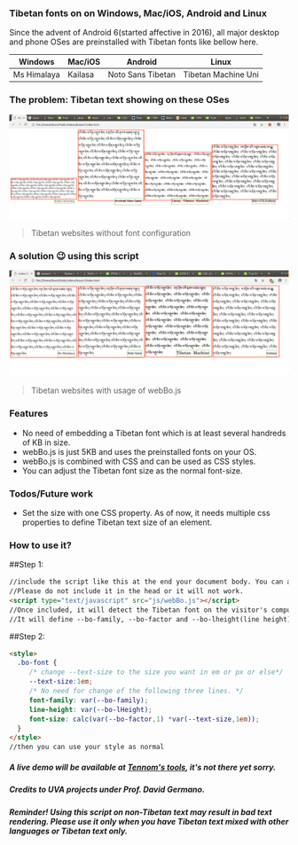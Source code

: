 ### Tibetan fonts on on Windows, Mac/iOS, Android and Linux
Since the advent of Android 6(started affective in 2016), all major desktop and phone OSes are preinstalled with Tibetan fonts like bellow here.

| Windows  | Mac/iOS | Android | Linux |
| ------------- | ------------- | ------------- | ------------- |
| Ms Himalaya  | Kailasa  | Noto Sans Tibetan | Tibetan Machine Uni


### The problem: Tibetan text showing on these OSes
![](https://github.com/tennom/TibetanWebFont/blob/master/webTibetanB.png)
> Tibetan websites without font configuration

### A solution :wink: using this script
![](https://github.com/tennom/TibetanWebFont/blob/master/webTibetanA.png)
> Tibetan websites with usage of webBo.js


### Features

- No need of embedding a Tibetan font which is at least several handreds of KB in size.
- webBo.js is just 5KB and uses the preinstalled fonts on your OS.
- webBo.js is combined with CSS and can be used as CSS styles.
- You can adjust the Tibetan font size as the normal font-size.

### Todos/Future work
- Set the size with one CSS property. As of now, it needs multiple css properties to define Tibetan text size of an element. 

### How to use it?
##Step 1:
```html
//include the script like this at the end your document body. You can also Asych or defer the load as you wish.
//Please do not include it in the head or it will not work.
<script type="text/javascript" src="js/webBo.js"></script>
//Once included, it will detect the Tibetan font on the visitor's computer/cellphone
//It will define --bo-family, --bo-factor and --bo-lheight(line height) in the root
```
##Step 2:
```html
<style>
  .bo-font {
     /* change --text-size to the size you want in em or px or else*/
     --text-size:1em;
     /* No need for change of the following three lines. */
     font-family: var(--bo-family);
     line-height: var(--bo-lHeight);
     font-size: calc(var(--bo-factor,1) *var(--text-size,1em));
  }
</style>
//then you can use your style as normal
```

##### A live demo will be available at [Tennom's tools](https://tennom.net/tools/webBo "Web Bo Demo"), it's not there yet sorry.
##### Credits to UVA projects under Prof. David Germano.
##### Reminder! Using this script on non-Tibetan text may result in bad text rendering. Please use it only when you have Tibetan text mixed with other languages or Tibetan text only.

